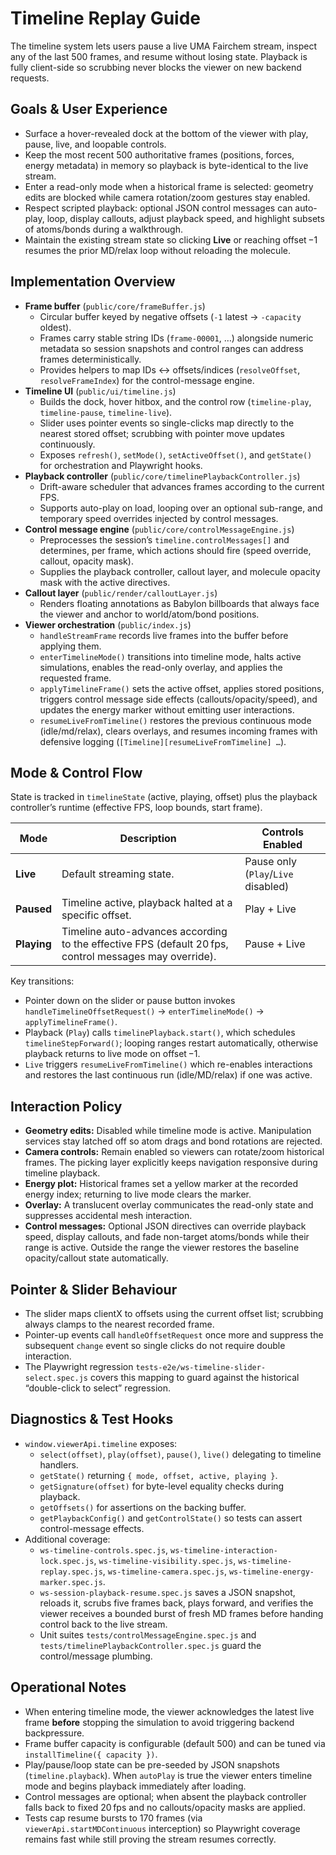 # Timeline Replay Guide

The timeline system lets users pause a live UMA Fairchem stream, inspect any of the last 500 frames, and resume without losing state. Playback is fully client-side so scrubbing never blocks the viewer on new backend requests.

## Goals & User Experience
- Surface a hover-revealed dock at the bottom of the viewer with play, pause, live, and loopable controls.
- Keep the most recent 500 authoritative frames (positions, forces, energy metadata) in memory so playback is byte-identical to the live stream.
- Enter a read-only mode when a historical frame is selected: geometry edits are blocked while camera rotation/zoom gestures stay enabled.
- Respect scripted playback: optional JSON control messages can auto-play, loop, display callouts, adjust playback speed, and highlight subsets of atoms/bonds during a walkthrough.
- Maintain the existing stream state so clicking **Live** or reaching offset −1 resumes the prior MD/relax loop without reloading the molecule.

## Implementation Overview
- **Frame buffer** (`public/core/frameBuffer.js`)
  - Circular buffer keyed by negative offsets (`-1` latest → `-capacity` oldest).
  - Frames carry stable string IDs (`frame-00001`, …) alongside numeric metadata so session snapshots and control ranges can address frames deterministically.
  - Provides helpers to map IDs ↔ offsets/indices (`resolveOffset`, `resolveFrameIndex`) for the control-message engine.
- **Timeline UI** (`public/ui/timeline.js`)
  - Builds the dock, hover hitbox, and the control row (`timeline-play`, `timeline-pause`, `timeline-live`).
  - Slider uses pointer events so single-clicks map directly to the nearest stored offset; scrubbing with pointer move updates continuously.
  - Exposes `refresh()`, `setMode()`, `setActiveOffset()`, and `getState()` for orchestration and Playwright hooks.
- **Playback controller** (`public/core/timelinePlaybackController.js`)
  - Drift-aware scheduler that advances frames according to the current FPS.
  - Supports auto-play on load, looping over an optional sub-range, and temporary speed overrides injected by control messages.
- **Control message engine** (`public/core/controlMessageEngine.js`)
  - Preprocesses the session’s `timeline.controlMessages[]` and determines, per frame, which actions should fire (speed override, callout, opacity mask).
  - Supplies the playback controller, callout layer, and molecule opacity mask with the active directives.
- **Callout layer** (`public/render/calloutLayer.js`)
  - Renders floating annotations as Babylon billboards that always face the viewer and anchor to world/atom/bond positions.
- **Viewer orchestration** (`public/index.js`)
  - `handleStreamFrame` records live frames into the buffer before applying them.
  - `enterTimelineMode()` transitions into timeline mode, halts active simulations, enables the read-only overlay, and applies the requested frame.
  - `applyTimelineFrame()` sets the active offset, applies stored positions, triggers control message side effects (callouts/opacity/speed), and updates the energy marker without emitting user interactions.
  - `resumeLiveFromTimeline()` restores the previous continuous mode (idle/md/relax), clears overlays, and resumes incoming frames with defensive logging (`[Timeline][resumeLiveFromTimeline] …`).

## Mode & Control Flow
State is tracked in `timelineState` (active, playing, offset) plus the playback controller’s runtime (effective FPS, loop bounds, start frame).

| Mode | Description | Controls Enabled |
| --- | --- | --- |
| **Live** | Default streaming state. | Pause only (`Play`/`Live` disabled) |
| **Paused** | Timeline active, playback halted at a specific offset. | Play + Live |
| **Playing** | Timeline auto-advances according to the effective FPS (default 20 fps, control messages may override). | Pause + Live |

Key transitions:
- Pointer down on the slider or pause button invokes `handleTimelineOffsetRequest()` → `enterTimelineMode()` → `applyTimelineFrame()`.
- Playback (`Play`) calls `timelinePlayback.start()`, which schedules `timelineStepForward()`; looping ranges restart automatically, otherwise playback returns to live mode on offset −1.
- `Live` triggers `resumeLiveFromTimeline()` which re-enables interactions and restores the last continuous run (idle/MD/relax) if one was active.

## Interaction Policy
- **Geometry edits:** Disabled while timeline mode is active. Manipulation services stay latched off so atom drags and bond rotations are rejected.
- **Camera controls:** Remain enabled so viewers can rotate/zoom historical frames. The picking layer explicitly keeps navigation responsive during timeline playback.
- **Energy plot:** Historical frames set a yellow marker at the recorded energy index; returning to live mode clears the marker.
- **Overlay:** A translucent overlay communicates the read-only state and suppresses accidental mesh interaction.
- **Control messages:** Optional JSON directives can override playback speed, display callouts, and fade non-target atoms/bonds while their range is active. Outside the range the viewer restores the baseline opacity/callout state automatically.

## Pointer & Slider Behaviour
- The slider maps clientX to offsets using the current offset list; scrubbing always clamps to the nearest recorded frame.
- Pointer-up events call `handleOffsetRequest` once more and suppress the subsequent `change` event so single clicks do not require double interaction.
- The Playwright regression `tests-e2e/ws-timeline-slider-select.spec.js` covers this mapping to guard against the historical “double-click to select” regression.

## Diagnostics & Test Hooks
- `window.viewerApi.timeline` exposes:
  - `select(offset)`, `play(offset)`, `pause()`, `live()` delegating to timeline handlers.
  - `getState()` returning `{ mode, offset, active, playing }`.
  - `getSignature(offset)` for byte-level equality checks during playback.
  - `getOffsets()` for assertions on the backing buffer.
  - `getPlaybackConfig()` and `getControlState()` so tests can assert control-message effects.
- Additional coverage:
  - `ws-timeline-controls.spec.js`, `ws-timeline-interaction-lock.spec.js`, `ws-timeline-visibility.spec.js`, `ws-timeline-replay.spec.js`, `ws-timeline-camera.spec.js`, `ws-timeline-energy-marker.spec.js`.
  - `ws-session-playback-resume.spec.js` saves a JSON snapshot, reloads it, scrubs five frames back, plays forward, and verifies the viewer receives a bounded burst of fresh MD frames before handing control back to the live stream.
  - Unit suites `tests/controlMessageEngine.spec.js` and `tests/timelinePlaybackController.spec.js` guard the control/message plumbing.

## Operational Notes
- When entering timeline mode, the viewer acknowledges the latest live frame **before** stopping the simulation to avoid triggering backend backpressure.
- Frame buffer capacity is configurable (default 500) and can be tuned via `installTimeline({ capacity })`.
- Play/pause/loop state can be pre-seeded by JSON snapshots (`timeline.playback`). When `autoPlay` is true the viewer enters timeline mode and begins playback immediately after loading.
- Control messages are optional; when absent the playback controller falls back to fixed 20 fps and no callouts/opacity masks are applied.
- Tests cap resume bursts to 170 frames (via `viewerApi.startMDContinuous` interception) so Playwright coverage remains fast while still proving the stream resumes correctly.
